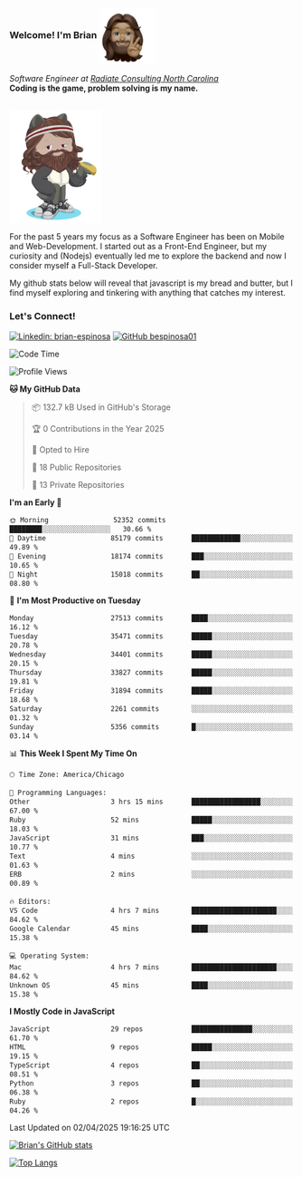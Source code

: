 ###  Welcome! I'm Brian <img align="center" src="https://github.com/bespinosa01/bespinosa01/blob/main/assets/peace-animoji.png" height="100" /></h2>
<p><em>Software Engineer at <a href="https://www.radiateconsulting.coop/north-carolina-tech-coop">Radiate Consulting North Carolina</a>
 <br/>
<!-- </br>Developer Consultant at <a href="https://codethedream.org/">Code The Dream</a> -->
</em> <b>Coding is the game, problem solving is my name.</b></p>

<br/>


 <img align="center" src="https://github.com/bespinosa01/bespinosa01/blob/main/assets/octo-me.png" height="200" /> 
 <p>
 For the past 5 years my focus as a Software Engineer has been on Mobile and Web-Development. I started out as a Front-End Engineer, but my curiosity and (Nodejs) eventually led me to explore the backend and now I consider myself a Full-Stack Developer.
</p>
<p>
 My github stats below will reveal that javascript is my bread and butter, but I find myself exploring and tinkering with anything that catches my interest. 
 </p>
 
 
### Let's Connect!

[![Linkedin: brian-espinosa](https://img.shields.io/badge/-brian--espinosa-blue?style=flat-square&logo=Linkedin&logoColor=white&link=https://www.linkedin.com/in/brian-espinosa/)](https://www.linkedin.com/in/brian-espinosa/)
[![GitHub bespinosa01](https://img.shields.io/github/followers/bespinosa01?label=follow&style=social)](https://github.com/bespinosa01)



<!--START_SECTION:waka-->
![Code Time](http://img.shields.io/badge/Code%20Time-1%2C757%20hrs%2022%20mins-blue)

![Profile Views](http://img.shields.io/badge/Profile%20Views-0-blue)

**🐱 My GitHub Data** 

> 📦 132.7 kB Used in GitHub's Storage 
 > 
> 🏆 0 Contributions in the Year 2025
 > 
> 💼 Opted to Hire
 > 
> 📜 18 Public Repositories 
 > 
> 🔑 13 Private Repositories 
 > 
**I'm an Early 🐤** 

```text
🌞 Morning                52352 commits       ████████░░░░░░░░░░░░░░░░░   30.66 % 
🌆 Daytime                85179 commits       ████████████░░░░░░░░░░░░░   49.89 % 
🌃 Evening                18174 commits       ███░░░░░░░░░░░░░░░░░░░░░░   10.65 % 
🌙 Night                  15018 commits       ██░░░░░░░░░░░░░░░░░░░░░░░   08.80 % 
```
📅 **I'm Most Productive on Tuesday** 

```text
Monday                   27513 commits       ████░░░░░░░░░░░░░░░░░░░░░   16.12 % 
Tuesday                  35471 commits       █████░░░░░░░░░░░░░░░░░░░░   20.78 % 
Wednesday                34401 commits       █████░░░░░░░░░░░░░░░░░░░░   20.15 % 
Thursday                 33827 commits       █████░░░░░░░░░░░░░░░░░░░░   19.81 % 
Friday                   31894 commits       █████░░░░░░░░░░░░░░░░░░░░   18.68 % 
Saturday                 2261 commits        ░░░░░░░░░░░░░░░░░░░░░░░░░   01.32 % 
Sunday                   5356 commits        █░░░░░░░░░░░░░░░░░░░░░░░░   03.14 % 
```


📊 **This Week I Spent My Time On** 

```text
🕑︎ Time Zone: America/Chicago

💬 Programming Languages: 
Other                    3 hrs 15 mins       █████████████████░░░░░░░░   67.00 % 
Ruby                     52 mins             █████░░░░░░░░░░░░░░░░░░░░   18.03 % 
JavaScript               31 mins             ███░░░░░░░░░░░░░░░░░░░░░░   10.77 % 
Text                     4 mins              ░░░░░░░░░░░░░░░░░░░░░░░░░   01.63 % 
ERB                      2 mins              ░░░░░░░░░░░░░░░░░░░░░░░░░   00.89 % 

🔥 Editors: 
VS Code                  4 hrs 7 mins        █████████████████████░░░░   84.62 % 
Google Calendar          45 mins             ████░░░░░░░░░░░░░░░░░░░░░   15.38 % 

💻 Operating System: 
Mac                      4 hrs 7 mins        █████████████████████░░░░   84.62 % 
Unknown OS               45 mins             ████░░░░░░░░░░░░░░░░░░░░░   15.38 % 
```

**I Mostly Code in JavaScript** 

```text
JavaScript               29 repos            ███████████████░░░░░░░░░░   61.70 % 
HTML                     9 repos             █████░░░░░░░░░░░░░░░░░░░░   19.15 % 
TypeScript               4 repos             ██░░░░░░░░░░░░░░░░░░░░░░░   08.51 % 
Python                   3 repos             ██░░░░░░░░░░░░░░░░░░░░░░░   06.38 % 
Ruby                     2 repos             █░░░░░░░░░░░░░░░░░░░░░░░░   04.26 % 
```




 Last Updated on 02/04/2025 19:16:25 UTC
<!--END_SECTION:waka-->


<!--  Github STATS -->
[![Brian's GitHub stats](https://github-readme-stats.vercel.app/api?username=bespinosa01&hide=stars,contribs&count_private=true&show_icons=true)](https://github.com/anuraghazra/github-readme-stats)

[![Top Langs](https://github-readme-stats.vercel.app/api/top-langs/?username=bespinosa01&layout=compact)](https://github.com/anuraghazra/github-readme-stats)



<!--
**bespinosa01/bespinosa01** is a ✨ _special_ ✨ repository because its `README.md` (this file) appears on your GitHub profile.

Here are some ideas to get you started:

- 🔭 I’m currently working on ...
- 🌱 I’m currently learning ...
- 👯 I’m looking to collaborate on ...
- 🤔 I’m looking for help with ...
- 💬 Ask me about ...
- 📫 How to reach me: ...
- 😄 Pronouns: ...
- ⚡ Fun fact: ...
-->
